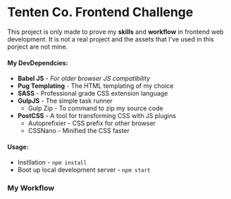# Tenten Co. Frontend Challenge

This project is only made to prove my **skills** and **workflow** in frontend web development.
It is not a real project and the assets that I've used in this porject are not mine.

#### My DevDependcies:
* **Babel JS** - _For older browser JS compatibility_
* **Pug Templating** - The HTML templating of my choice
* **SASS** - Professional grade CSS extension language
* **GulpJS** - The simple task runner 
    * Gulp Zip - To command to zip my source code
* **PostCSS** - A tool for transforming CSS with JS plugins
    * Autoprefixier - CSS prefix for other browser
    * CSSNano - Minified the CSS faster


#### Usage:
* Instllation - `npm install`
* Boot up local development server - `npm start`

### My Workflow
